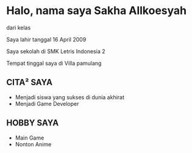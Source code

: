 <h1>Halo, nama saya Sakha Allkoesyah</h1>
<p>dari kelas</p>
<p>Saya lahir tanggal 16 April 2009</p>
<p>Saya sekolah di SMK Letris Indonesia 2</p>
<p>Tempat tinggal saya di Villa pamulang</p>
<h2>CITA² SAYA</h2>
<ul>
  <li>Menjadi siswa yang sukses di dunia akhirat</li>
  <li>Menjadi Game Developer</li>
</ul>
<h2>HOBBY SAYA</h2>
<ul>
  <li>Main Game</li>
  <li>Nonton Anime</li>
</ul>
